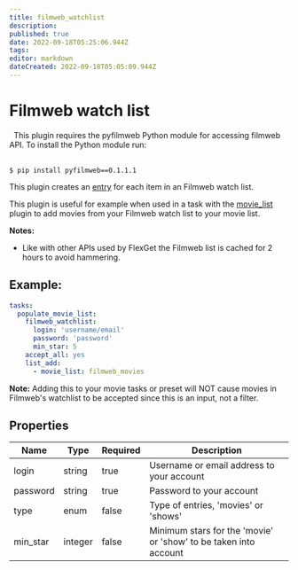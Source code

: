 ```yaml
---
title: filmweb_watchlist
description: 
published: true
date: 2022-09-18T05:25:06.944Z
tags: 
editor: markdown
dateCreated: 2022-09-18T05:05:09.944Z
---
```


# Filmweb watch list

<div class="alert alert-info" role="alert">
  <span class="glyphicon glyphicon glyphicon-download-alt"></span>
  &nbsp;
This plugin requires the pyfilmweb Python module for accessing filmweb API. To install the Python module run: <br/><br/>

```
$ pip install pyfilmweb==0.1.1.1
```
</div>

This plugin creates an [entry](/Entry) for each item in an Filmweb watch list.

This plugin is useful for example when used in a task with the [movie_list](/Plugins/List/movie_list) plugin  to add movies from your Filmweb watch list to your movie list.

**Notes:**

 * Like with other APIs used by FlexGet the Filmweb list is cached for 2 hours to avoid hammering.

## Example:

```yaml
tasks:
  populate_movie_list:
    filmweb_watchlist:
      login: 'username/email'
      password: 'password'
      min_star: 5
    accept_all: yes
    list_add:
      - movie_list: filmweb_movies
```


**Note:** Adding this to your movie tasks or preset will NOT cause movies in Filmweb's watchlist to be accepted since this is an input, not a filter.

## Properties

| **Name** | **Type** | **Required** | **Description** |
| --- | --- | --- | --- |
| login | string | true | Username or email address to your account
| password | string | true | Password to your account
| type | enum | false | Type of entries, 'movies' or 'shows'
| min_star | integer | false | Minimum stars for the 'movie' or 'show' to be taken into account